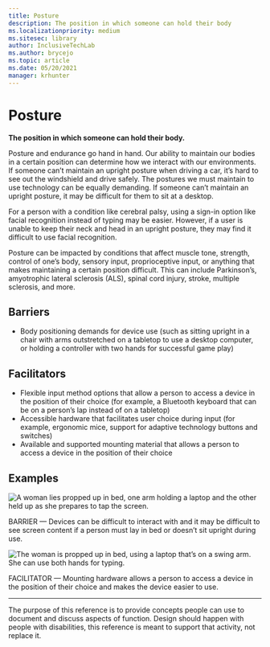 ```yaml
---
title: Posture
description: The position in which someone can hold their body
ms.localizationpriority: medium
ms.sitesec: library
author: InclusiveTechLab
ms.author: brycejo 
ms.topic: article
ms.date: 05/20/2021
manager: krhunter
---
```


# Posture

**The position in which someone can hold their body.**

Posture and endurance go hand in hand. Our ability to maintain our bodies in a certain position can determine how we interact with our environments. If someone can’t maintain an upright posture when driving a car, it’s hard to see out the windshield and drive safely. The postures we must maintain to use technology can be equally demanding. If someone can’t maintain an upright posture, it may be difficult for them to sit at a desktop.

For a person with a condition like cerebral palsy, using a sign-in option like facial recognition instead of typing may be easier. However, if a user is unable to keep their neck and head in an upright posture, they may find it difficult to use facial recognition.

Posture can be impacted by conditions that affect muscle tone, strength, control of one’s body, sensory input, proprioceptive input, or anything that makes maintaining a certain position difficult. This can include Parkinson’s, amyotrophic lateral sclerosis (ALS), spinal cord injury, stroke, multiple sclerosis, and more.


## Barriers
* Body positioning demands for device use (such as sitting upright in a chair with arms outstretched on a tabletop to use a desktop computer, or holding a controller with two hands for successful game play)

## Facilitators
* Flexible input method options that allow a person to access a device in the position of their choice (for example, a Bluetooth keyboard that can be on a person’s lap instead of on a tabletop)​
* Accessible hardware that facilitates user choice during input (for example, ergonomic mice, support for adaptive technology buttons and switches)​
* Available and supported mounting material that allows a person to access a device in the position of their choice​

## Examples

![A woman lies propped up in bed, one arm holding a laptop and the other held up as she prepares to tap the screen.](/images/Mobility_Posture_Barrier.jpg)

BARRIER — Devices can be difficult to interact with and it may be difficult to see screen content if a person must lay in bed or doesn’t sit upright during use.

![The woman is propped up in bed, using a laptop that’s on a swing arm. She can use both hands for typing.](/images/Mobility_Posture_Facilitator.jpg)

FACILITATOR — Mounting hardware allows a person to access a device in the position of their choice and makes the device easier to use.


[comment]: # (Footer statement)
___
The purpose of this reference is to provide concepts people can use to document and discuss aspects of function. Design should happen with people with disabilities, this reference is meant to support that activity, not replace it. 